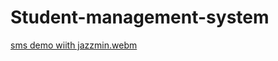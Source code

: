 # Student-management-system



[sms demo wiith jazzmin.webm](https://user-images.githubusercontent.com/26451679/181481018-c1530ab8-b61d-46a6-a1d9-913bf6fd2fc9.webm)
